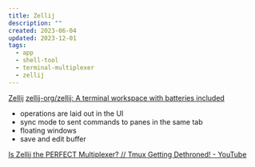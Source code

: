 ```yaml
---
title: Zellij
description: ""
created: 2023-06-04
updated: 2023-12-01
tags:
  - app
  - shell-tool
  - terminal-multiplexer
  - zellij
---
```


[Zellij](https://zellij.dev/)
[zellij-org/zellij: A terminal workspace with batteries included](https://github.com/zellij-org/zellij)

- operations are laid out in the UI
- sync mode to sent commands to panes in the same tab
- floating windows
- save and edit buffer

[Is Zellij the PERFECT Multiplexer? // Tmux Getting Dethroned! - YouTube](https://www.youtube.com/watch?v=BjfMWqy1hnw)
